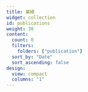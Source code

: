 ```yaml
---
title: 業績
widget: collection
id: publications
weight: 30
content:
  count: 0
  filters:
    folders: ["publication"]
  sort_by: "Date"
  sort_ascending: false
design:
  view: compact
  columns: "1"
---
```

